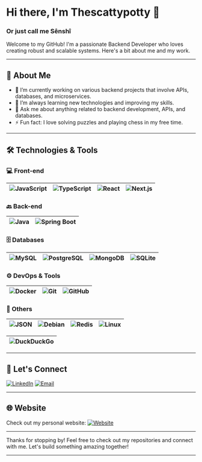 # Hi there, I'm Thescattypotty 👋
### Or just call me Sênshî 

Welcome to my GitHub! I'm a passionate Backend Developer who loves creating robust and scalable systems. Here's a bit about me and my work.

---

## 🚀 About Me

- 🔭 I’m currently working on various backend projects that involve APIs, databases, and microservices.
- 🌱 I’m always learning new technologies and improving my skills.
- 💬 Ask me about anything related to backend development, APIs, and databases.
- ⚡ Fun fact: I love solving puzzles and playing chess in my free time.

---

## 🛠️ Technologies & Tools

### 💻 Front-end

| ![JavaScript](https://img.shields.io/badge/JavaScript-F7DF1E?logo=javascript&logoColor=000) | ![TypeScript](https://img.shields.io/badge/TypeScript-3178C6?logo=typescript&logoColor=fff) | ![React](https://img.shields.io/badge/React-%2320232a.svg?logo=react&logoColor=%2361DAFB) | ![Next.js](https://img.shields.io/badge/Next.js-black?logo=next.js&logoColor=white) |
|---|---|---|---|

### 🔙 Back-end
| ![Java](https://img.shields.io/badge/Java-ED8B00?style=for-the-badge&logo=java&logoColor=white) | ![Spring Boot](https://img.shields.io/badge/Spring%20Boot-6DB33F?logo=springboot&logoColor=fff) |
|---|---|



### 🗄️ Databases
| ![MySQL](https://img.shields.io/badge/MySQL-4479A1?logo=mysql&logoColor=fff) | ![PostgreSQL](https://img.shields.io/badge/PostgreSQL-336791?style=for-the-badge&logo=postgresql&logoColor=white) | ![MongoDB](https://img.shields.io/badge/MongoDB-47A248?style=for-the-badge&logo=mongodb&logoColor=white) | ![SQLite](https://img.shields.io/badge/SQLite-%2307405e.svg?logo=sqlite&logoColor=white) |
|---|---|---|---|

### ⚙️ DevOps & Tools
| ![Docker](https://img.shields.io/badge/Docker-2496ED?style=for-the-badge&logo=docker&logoColor=white) | ![Git](https://img.shields.io/badge/Git-F05032?style=for-the-badge&logo=git&logoColor=white) | ![GitHub](https://img.shields.io/badge/GitHub-%23121011.svg?logo=github&logoColor=white) |
|---|---|---|

### 🔧 Others

| ![JSON](https://img.shields.io/badge/JSON-000?logo=json&logoColor=fff) | ![Debian](https://img.shields.io/badge/Debian-A81D33?logo=debian&logoColor=fff) | ![Redis](https://img.shields.io/badge/Redis-%23DD0031.svg?logo=redis&logoColor=white) | ![Linux](https://img.shields.io/badge/Linux-FCC624?style=for-the-badge&logo=linux&logoColor=white) |
|---|---|---|---|


| ![DuckDuckGo](https://img.shields.io/badge/DuckDuckGo-FF5722?logo=duckduckgo&logoColor=white) |
|---|

---

## 🔗 Let's Connect

[![LinkedIn](https://img.shields.io/badge/LinkedIn-0077B5?logo=linkedin&logoColor=white)](https://www.linkedin.com/in/bennis-yahya)
[![Email](https://img.shields.io/badge/Email-D14836?logo=gmail&logoColor=white)](mailto:bennis-yahya@outlook.com)

---

## 🌐 Website

Check out my personal website: [![Website](https://img.shields.io/website-up-down-green-red/http/shields.io.svg)](https://bennis-yahya.vercel.app/)

---

Thanks for stopping by! Feel free to check out my repositories and connect with me. Let's build something amazing together!

---

